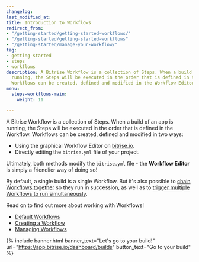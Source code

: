 ```yaml
---
changelog: 
last_modified_at: 
title: Introduction to Workflows
redirect_from:
- "/getting-started/getting-started-workflows/"
- "/getting-started/getting-started-workflows"
- "/getting-started/manage-your-workflow/"
tag:
- getting-started
- steps
- workflows
description: A Bitrise Workflow is a collection of Steps. When a build of an app is
  running, the Steps will be executed in the order that is defined in the Workflow.
  Workflows can be created, defined and modified in the Workflow Editor.
menu:
  steps-workflows-main:
    weight: 11

---
```

A Bitrise Workflow is a collection of Steps. When a build of an app is running, the Steps will be executed in the order that is defined in the Workflow. Workflows can be created, defined and modified in two ways:

* Using the graphical Workflow Editor on [bitrise.io](https://www.bitrise.io).
* Directly editing the `bitrise.yml` file of your project.

Ultimately, both methods modify the `bitrise.yml` file - the **Workflow Editor** is simply a friendlier way of doing so!

By default, a single build is a single Workflow. But it's also possible to [chain Workflows together](/getting-started/getting-started-Workflows#chain-workflows-together) so they run in succession, as well as to [trigger multiple Workflows to run simultaneously](/builds/triggering-builds/trigger-multiple-workflows).

Read on to find out more about working with Workflows!

* [Default Workflows](/steps-and-workflows/default-workflows/)
* [Creating a Workflow](/steps-and-workflows/creating-workflows/)
* [Managing Workflows](/steps-and-workflows/managing-workflows/)

{% include banner.html banner_text="Let's go to your build!" url="https://app.bitrise.io/dashboard/builds" button_text="Go to your build" %}